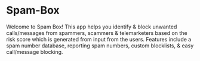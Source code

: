 # Spam-Box
Welcome to Spam Box! This app helps you identify &amp; block unwanted calls/messages from spammers, scammers &amp; telemarketers based on the risk score which is  generated from input from the users. Features include a spam number database, reporting spam numbers, custom blocklists, &amp; easy call/message blocking.
